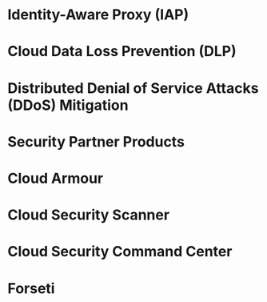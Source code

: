 # Identity-Aware Proxy (IAP)

# Cloud Data Loss Prevention (DLP)

# Distributed Denial of Service Attacks (DDoS) Mitigation

# Security Partner Products

# Cloud Armour

# Cloud Security Scanner

# Cloud Security Command Center

# Forseti